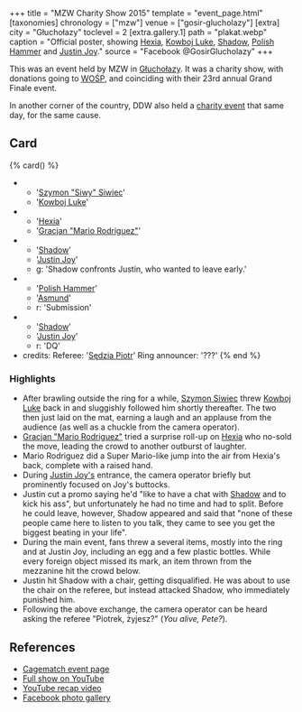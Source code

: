 +++
title = "MZW Charity Show 2015"
template = "event_page.html"
[taxonomies]
chronology = ["mzw"]
venue = ["gosir-glucholazy"]
[extra]
city = "Głuchołazy"
toclevel = 2
[extra.gallery.1]
path = "plakat.webp"
caption = "Official poster, showing [Hexia](@/w/hexia.md), [Kowboj Luke](@/w/red-thunder.md), [Shadow](@/w/shadow.md), [Polish Hammer](@/w/jedrus-bulecka.md) and [Justin Joy](@/w/justin-joy.md)."
source = "Facebook @GosirGlucholazy"
+++

This was an event held by MZW in [Głuchołazy](@/v/gosir-glucholazy.md). It was a charity show, with donations going to [WOŚP][wosp], and coinciding with their 23rd annual Grand Finale event.

In another corner of the country, DDW also held a [charity event](@/e/ddw/2015-01-11-ddw-wrestling-art.md) that same day, for the same cause.

## Card

{% card() %}
- - '[Szymon "Siwy" Siwiec](@/w/szymon-siwiec.md)'
  - '[Kowboj Luke](@/w/red-thunder.md)'
- - '[Hexia](@/w/hexia.md)'
  - '[Gracjan "Mario Rodriguez"](@/w/kripto.md)'
- - '[Shadow](@/w/shadow.md)'
  - '[Justin Joy](@/w/justin-joy.md)'
  - g: 'Shadow confronts Justin, who wanted to leave early.'
- - '[Polish Hammer](@/w/jedrus-bulecka.md)'
  - '[Asmund](@/w/asmund.md)'
  - r: 'Submission'
- - '[Shadow](@/w/shadow.md)'
  - '[Justin Joy](@/w/justin-joy.md)'
  - r: 'DQ'
- credits:
    Referee: '[Sędzia Piotr](@/w/mr-b.md)'
    Ring announcer: '???'
{% end %}

### Highlights

* After brawling outside the ring for a while, [Szymon Siwiec](@/w/szymon-siwiec.md) threw [Kowboj Luke](@/w/red-thunder.md) back in and sluggishly followed him shortly thereafter. The two then just laid on the mat, earning a laugh and an applause from the audience (as well as a chuckle from the camera operator).
* [Gracjan "Mario Rodriguez"](@/w/kripto.md) tried a surprise roll-up on [Hexia](@/w/hexia.md) who no-sold the move, leading the crowd to another outburst of laughter.
* Mario Rodriguez did a Super Mario-like jump into the air from Hexia's back, complete with a raised hand.
* During [Justin Joy's](@/w/justin-joy.md) entrance, the camera operator briefly but prominently focused on Joy's buttocks.
* Justin cut a promo saying he'd "like to have a chat with [Shadow](@/w/shadow.md) and to kick his ass", but unfortunately he had no time and had to split. Before he could leave, however, Shadow appeared and said that "none of these people came here to listen to you talk, they came to see you get the biggest beating in your life".
* During the main event, fans threw a several items, mostly into the ring and at Justin Joy, including an egg and a few plastic bottles. While every foreign object missed its mark, an item thrown from the mezzanine hit the crowd below.
* Justin hit Shadow with a chair, getting disqualified. He was about to use the chair on the referee, but instead attacked Shadow, who immediately punished him.
* Following the above exchange, the camera operator can be heard asking the referee "Piotrek, żyjesz?" (_You alive, Pete?_).

## References

* [Cagematch event page](https://www.cagematch.net/?id=1&nr=153092)
* [Full show on YouTube](https://www.youtube.com/watch?v=2IaA9_sT6Fo)
* [YouTube recap video](https://youtu.be/R_abTj1_mGc)
* [Facebook photo gallery](https://www.facebook.com/share/xm7GoztcP3nvCT24/)

[wosp]: https://en.wikipedia.org/wiki/Great_Orchestra_of_Christmas_Charity
